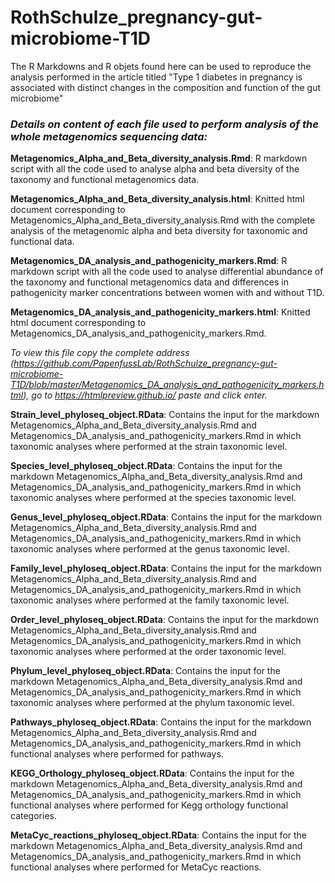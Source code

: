 # RothSchulze_pregnancy-gut-microbiome-T1D

The R Markdowns and R objets found here can be used to reproduce the analysis performed in the article titled "Type 1 diabetes in pregnancy is associated with distinct changes in the composition and function of the gut microbiome"

### *Details on content of each file used to perform analysis of the whole metagenomics sequencing data:*

**Metagenomics_Alpha_and_Beta_diversity_analysis.Rmd**: R markdown script with all the code used to analyse alpha and beta diversity of the taxonomy and functional metagenomics data.

**Metagenomics_Alpha_and_Beta_diversity_analysis.html**: Knitted html document corresponding to Metagenomics_Alpha_and_Beta_diversity_analysis.Rmd with the complete analysis of the metagenomic alpha and beta diversity for taxonomic and functional data.

**Metagenomics_DA_analysis_and_pathogenicity_markers.Rmd**: R markdown script with all the code used to analyse differential abundance of the taxonomy and functional metagenomics data and differences in pathogenicity marker concentrations between women with and without T1D. 

**Metagenomics_DA_analysis_and_pathogenicity_markers.html**: Knitted html document corresponding to Metagenomics_DA_analysis_and_pathogenicity_markers.Rmd.

*To view this file copy the complete address (https://github.com/PapenfussLab/RothSchulze_pregnancy-gut-microbiome-T1D/blob/master/Metagenomics_DA_analysis_and_pathogenicity_markers.html), go to https://htmlpreview.github.io/ paste and click enter.*

**Strain_level_phyloseq_object.RData**: Contains the input for the markdown Metagenomics_Alpha_and_Beta_diversity_analysis.Rmd and Metagenomics_DA_analysis_and_pathogenicity_markers.Rmd in which taxonomic analyses where performed at the strain taxonomic level.

**Species_level_phyloseq_object.RData**: Contains the input for the markdown Metagenomics_Alpha_and_Beta_diversity_analysis.Rmd and Metagenomics_DA_analysis_and_pathogenicity_markers.Rmd in which taxonomic analyses where performed at the species taxonomic level.

**Genus_level_phyloseq_object.RData**: Contains the input for the markdown Metagenomics_Alpha_and_Beta_diversity_analysis.Rmd and Metagenomics_DA_analysis_and_pathogenicity_markers.Rmd in which taxonomic analyses where performed at the genus taxonomic level.

**Family_level_phyloseq_object.RData**: Contains the input for the markdown Metagenomics_Alpha_and_Beta_diversity_analysis.Rmd and Metagenomics_DA_analysis_and_pathogenicity_markers.Rmd in which taxonomic analyses where performed at the family taxonomic level.

**Order_level_phyloseq_object.RData**: Contains the input for the markdown Metagenomics_Alpha_and_Beta_diversity_analysis.Rmd and Metagenomics_DA_analysis_and_pathogenicity_markers.Rmd in which taxonomic analyses where performed at the order taxonomic level.

**Phylum_level_phyloseq_object.RData**: Contains the input for the markdown Metagenomics_Alpha_and_Beta_diversity_analysis.Rmd and Metagenomics_DA_analysis_and_pathogenicity_markers.Rmd in which taxonomic analyses where performed at the phylum taxonomic level.

**Pathways_phyloseq_object.RData**: Contains the input for the markdown Metagenomics_Alpha_and_Beta_diversity_analysis.Rmd and Metagenomics_DA_analysis_and_pathogenicity_markers.Rmd in which functional analyses where performed for pathways.

**KEGG_Orthology_phyloseq_object.RData**: Contains the input for the markdown Metagenomics_Alpha_and_Beta_diversity_analysis.Rmd and Metagenomics_DA_analysis_and_pathogenicity_markers.Rmd in which functional analyses where performed for Kegg orthology functional categories.

**MetaCyc_reactions_phyloseq_object.RData**: Contains the input for the markdown Metagenomics_Alpha_and_Beta_diversity_analysis.Rmd and Metagenomics_DA_analysis_and_pathogenicity_markers.Rmd in which functional analyses where performed for MetaCyc reactions.

